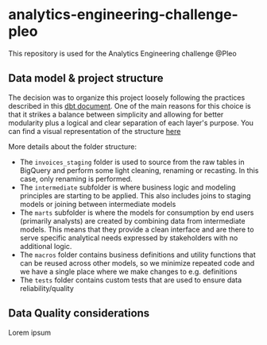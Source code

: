 # analytics-engineering-challenge-pleo

This repository is used for the Analytics Engineering challenge @Pleo

## Data model & project structure

The decision was to organize this project loosely following the practices described in this [dbt document](https://docs.getdbt.com/guides/best-practices/how-we-structure/1-guide-overview). One of the main reasons for this choice is that it strikes a balance between simplicity and allowing for better modularity plus a logical and clear separation of each layer's purpose.
You can find a visual representation of the structure [here](https://tree.nathanfriend.io/?s=(%27oZ!(%27fancyI~fullPath!false~trailGgSlashI~rootDotI)~F!(%27F!%27analytics-engGeCGg-challenge-pleo0README.md0analyseY9busGess_defGitKjalculate_O7TutilityjonvCt_currency7l*X0modelsHGtCmediate27l2BV7VBU7UBTNs_WagGgH*FsB373BL7LBTmarts5sql5ym6sq6ymJ7JBl0seedYsnapshotYteWY%27)~vCsK!%271%27)X%200%5Cn*2H*Gt_subscriZ3T*Wg_N4T*O_5H*8_O_drill_down.64Qcompany_Qmonth.7.sq8cuWomC9macrosHB.ymCerFsourceGinH0*I!trueJ4QpCiodKionL3_itemsNGvoiceOmrrQpC_TlHU4baseVl2_8sWstX*%20Ys0ZptKsj_9*c%01jZYXWVUTQONLKJIHGFCB987654320*)

More details about the folder structure:
- The `invoices_staging` folder is used to source from the raw tables in BigQuery and perform some light cleaning, renaming or recasting. In this case, only renaming is performed.
- The `intermediate` subfolder is where business logic and modeling principles are starting to be applied. This also includes joins to  staging models or joining between intermediate models
- The `marts` subfolder is where the models for consumption by end users (primarily analysts) are created by combining data from intermediate models. This means that they provide a clean interface and are there to serve specific analytical needs expressed by stakeholders with no additional logic.
- The `macros` folder contains business definitions and utility functions that can be reused across other models, so we minimize repeated code and we have a single place where we make changes to e.g. definitions
- The `tests` folder contains custom tests that are used to ensure data reliability/quality

## Data Quality considerations

Lorem ipsum

